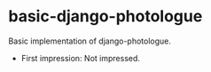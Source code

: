 # basic-django-photologue
Basic implementation of django-photologue. 

- First impression: Not impressed.